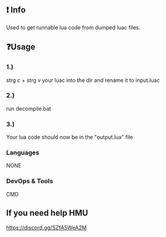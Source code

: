 ## ❗ Info
Used to get runnable lua code from dumped luac files.

## ❓Usage
### 1.)
strg c + strg v your luac into the dir and rename it to input.luac

### 2.)
run decompile.bat

### 3.)
Your lua code should now be in the "output.lua" file

### Languages
NONE

### DevOps & Tools
CMD

## If you need help HMU
https://discord.gg/SZfA5WeA2M
